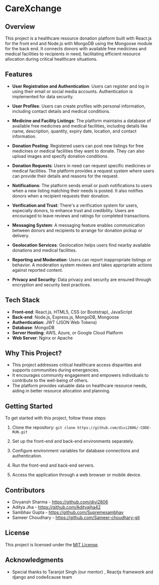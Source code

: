 # CareXchange
## Overview

This project is a healthcare resource donation platform built with React.js for the front end and Node.js with MongoDB using the Mongoose module for the back end. It connects donors with available free medicines and medical facilities to recipients in need, facilitating efficient resource allocation during critical healthcare situations.

## Features

- **User Registration and Authentication**: Users can register and log in using their email or social media accounts. Authentication is implemented for data security.

- **User Profiles**: Users can create profiles with personal information, including contact details and medical conditions.

- **Medicine and Facility Listings**: The platform maintains a database of available free medicines and medical facilities, including details like name, description, quantity, expiry date, location, and contact information.

- **Donation Posting**: Registered users can post new listings for free medicines or medical facilities they want to donate. They can also upload images and specify donation conditions.

- **Donation Requests**: Users in need can request specific medicines or medical facilities. The platform provides a request system where users can provide their details and reasons for the request.

- **Notifications**: The platform sends email or push notifications to users when a new listing matching their needs is posted. It also notifies donors when a recipient requests their donation.

- **Verification and Trust**: There's a verification system for users, especially donors, to enhance trust and credibility. Users are encouraged to leave reviews and ratings for completed transactions.

- **Messaging System**: A messaging feature enables communication between donors and recipients to arrange for donation pickup or delivery.

- **Geolocation Services**: Geolocation helps users find nearby available donations and medical facilities.

- **Reporting and Moderation**: Users can report inappropriate listings or behavior. A moderation system reviews and takes appropriate actions against reported content.

- **Privacy and Security**: Data privacy and security are ensured through encryption and security best practices.

## Tech Stack

- **Front-end**: React.js, HTML5, CSS (or Bootstrap), JavaScript
- **Back-end**: Node.js, Express.js, MongoDB, Mongoose
- **Authentication**: JWT (JSON Web Tokens)
- **Database**: MongoDB
- **Server Hosting**: AWS, Azure, or Google Cloud Platform
- **Web Server**: Nginx or Apache

## Why This Project?

- This project addresses critical healthcare access disparities and supports communities during emergencies.
- It encourages community engagement and empowers individuals to contribute to the well-being of others.
- The platform provides valuable data on healthcare resource needs, aiding in better resource allocation and planning.

## Getting Started

To get started with this project, follow these steps:

1. Clone the repository: `git clone https://github.com/divi2806/-CODE-RUN.git`

2. Set up the front-end and back-end environments separately.

3. Configure environment variables for database connections and authentication.

4. Run the front-end and back-end servers.

5. Access the application through a web browser or mobile device.

## Contributors

- Divyansh Sharma - https://github.com/divi2806
- Aditya Jha - https://github.com/Adityajha42
- Sambhav Gupta - https://github.com/Supremesambhav
- Sameer Choudhary - https://github.com/Sameer-choudhary-git

## License

This project is licensed under the [MIT License](LICENSE).

## Acknowledgments

- Special thanks to Taranjot Singh (our mentor) , Reactjs framework and django and code4cause team

